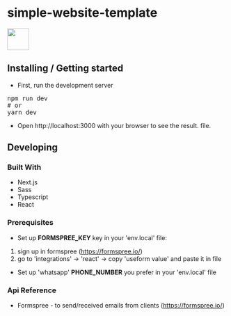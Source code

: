 # simple-website-template

[<img height="50px" src="https://media0.giphy.com/media/5ABGt7KDXJ62zg7oI0/giphy.gif?cid=790b761123aba84c737efe59273d3d75b3dbaef458bf13a4&rid=giphy.gif&ct=s" />](https://scont-app.vercel.app/)

## Installing / Getting started

* First, run the development server
<pre>npm run dev
# or
yarn dev</pre>
* Open http://localhost:3000 with your browser to see the result. file.

## Developing

### Built With

* Next.js
* Sass
* Typescript
* React

### Prerequisites

* Set up **FORMSPREE_KEY** key in your 'env.local' file:
1. sign up in formspree (https://formspree.io/)
2. go to 'integrations' -> 'react' -> copy 'useform value' and paste it in file

* Set up 'whatsapp' **PHONE_NUMBER** you prefer in your 'env.local' file

### Api Reference

* Formspree - to send/received emails from clients (https://formspree.io/)

